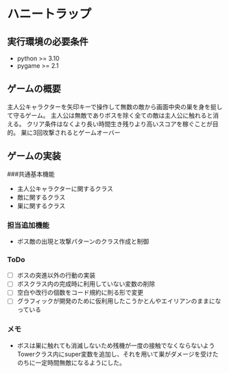 # ハニートラップ

## 実行環境の必要条件
* python >= 3.10
* pygame >= 2.1

## ゲームの概要
主人公キャラクターを矢印キーで操作して無数の敵から画面中央の巣を身を挺して守るゲーム。
主人公は無敵でありボスを除く全ての敵は主人公に触れると消える。
クリア条件はなくより長い時間生き残りより高いスコアを稼ぐことが目的。
巣に3回攻撃されるとゲームオーバー

## ゲームの実装
###共通基本機能
* 主人公キャラクターに関するクラス
* 敵に関するクラス
* 巣に関するクラス
### 担当追加機能
* ボス敵の出現と攻撃パターンのクラス作成と制御
### ToDo
- [ ] ボスの突進以外の行動の実装
- [ ] ボスクラス内の完成時に利用していない変数の削除
- [ ] 空白や改行の個数をコード規約に則る形で変更
- [ ] グラフィックが開発のために仮利用したこうかとんやエイリアンのままになっている

### メモ
* ボスは巣に触れても消滅しないため残機が一度の接触でなくならないようTowerクラス内にsuper変数を追加し、それを用いて巣がダメージを受けたのちに一定時間無敵になるようにした。